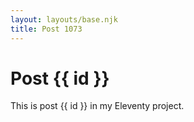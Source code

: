 ```yaml
---
layout: layouts/base.njk
title: Post 1073
---
```


# Post {{ id }}

This is post {{ id }} in my Eleventy project.
